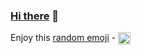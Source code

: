 ###  [Hi there](https://braeden.xyz) 👋

Enjoy this [random emoji](https://github.com/braeden/braeden/blob/master/GH-IMG.md) -  <img align="center" width="20" height="20" src="https://us-central1-gh-img.cloudfunctions.net/randomEmoji"> <img align="left" width="0" height="0" src="https://us-central1-gh-img.cloudfunctions.net/getImage?id=2nn6u">

<!--


**braeden/braeden** is a ✨ _special_ ✨ repository because its `README.md` (this file) appears on your GitHub profile.

Here are some ideas to get you started:

- 🔭 I’m currently working on ...
- 🌱 I’m currently learning ...
- 👯 I’m looking to collaborate on ...
- 🤔 I’m looking for help with ...
- 💬 Ask me about ...
- 📫 How to reach me: ...
- 😄 Pronouns: ...
- ⚡ Fun fact: ...
-->

